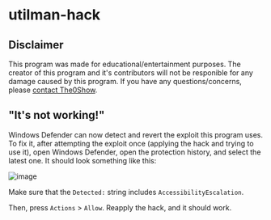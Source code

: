 # utilman-hack
 
## Disclaimer
This program was made for educational/entertainment purposes. The creator of this program and it's contributors will not be responible for any damage caused by this program. If you have any questions/concerns, please [contact The0Show](http://the0show.com/contact).

## "It's not working!"
Windows Defender can now detect and revert the exploit this program uses. To fix it, after attempting the exploit once (applying the hack and trying to use it), open Windows Defender, open the protection history, and select the latest one. It should look something like this:

![image](https://user-images.githubusercontent.com/62229104/177006908-f93f9ac0-ae63-4586-8366-f388b46c84c9.png)

Make sure that the `Detected:` string includes `AccessibilityEscalation`.

Then, press `Actions` > `Allow`. Reapply the hack, and it should work.
